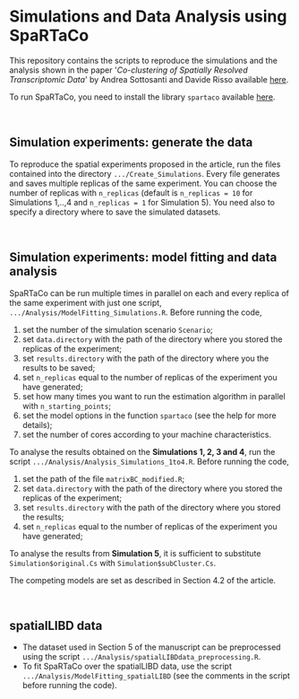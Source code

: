 # Simulations and Data Analysis using SpaRTaCo
This repository contains the scripts to reproduce the simulations and the analysis shown in the paper '*Co-clustering of Spatially Resolved Transcriptomic Data*' by Andrea Sottosanti and Davide Risso available [here](https://arxiv.org/abs/2110.04872).

To run SpaRTaCo, you need to install the library `spartaco` available [here](https://github.com/andreasottosanti/spartaco).

&nbsp;
## Simulation experiments: generate the data
To reproduce the spatial experiments proposed in the article, run the files contained into the directory `.../Create_Simulations`. Every file generates and saves multiple replicas of the same experiment. You can choose the number of replicas with `n_replicas` (default is `n_replicas = 10` for Simulations 1,..,4 and `n_replicas = 1` for Simulation 5). You need also to specify a directory where to save the simulated datasets.

&nbsp;
## Simulation experiments: model fitting and data analysis
SpaRTaCo can be run multiple times in parallel on each and every replica of the same experiment with just one script, `.../Analysis/ModelFitting_Simulations.R`.
Before running the code, 

1. set the number of the simulation scenario `Scenario`;
2. set `data.directory` with the path of the directory where you stored the replicas of the experiment;
3. set `results.directory` with the path of the directory where you the results to be saved;
4. set `n_replicas` equal to the number of replicas of the experiment you have generated;
5. set how many times you want to run the estimation algorithm in parallel with `n_starting_points`;
6. set the model options in the function `spartaco` (see the help for more details);
7. set the number of cores according to your machine characteristics.

To analyse the results obtained on the **Simulations 1, 2, 3 and 4**, run the script `.../Analysis/Analysis_Simulations_1to4.R`. 
Before running the code,

1. set the path of the file `matrixBC_modified.R`;
2. set `data.directory` with the path of the directory where you stored the replicas of the experiment;
3. set `results.directory` with the path of the directory where you stored the results;
4. set `n_replicas` equal to the number of replicas of the experiment you have generated;

To analyse the results from **Simulation 5**, it is sufficient to substitute `Simulation$original.Cs` with `Simulation$subCluster.Cs`.

The competing models are set as described in Section 4.2 of the article.

&nbsp;
## spatialLIBD data
- The dataset used in Section 5 of the manuscript can be preprocessed using the script `.../Analysis/spatialLIBDdata_preprocessing.R`.
- To fit SpaRTaCo over the spatialLIBD data, use the script `.../Analysis/ModelFitting_spatialLIBD` (see the comments in the script before running the code).

